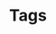 ---
layout: cloudtag
title: Tags
permalink: /tags
include_collection: posts
excerpt: Tags on CORUM
show_breadcrumb   : true
breadcrumb_list :
  - label: Home
    url: /
  - label: Blog
    url: /blog/
---